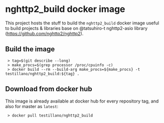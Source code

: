 # nghttp2_build docker image

This project hosts the stuff to build the `nghttp2_build` docker image useful to build projects & libraries base on @tatsuhiro-t nghttp2-asio library (https://github.com/nghttp2/nghttp2).

## Build the image

     > tag=$(git describe --long)
     > make_procs=$(grep processor /proc/cpuinfo -c)
     > docker build --rm --build-arg make_procs=${make_procs} -t testillano/nghttp2_build:${tag} .

## Download from docker hub

This image is already available at docker hub for every repository tag, and also for master as `latest`:

     > docker pull testillano/nghttp2_build

